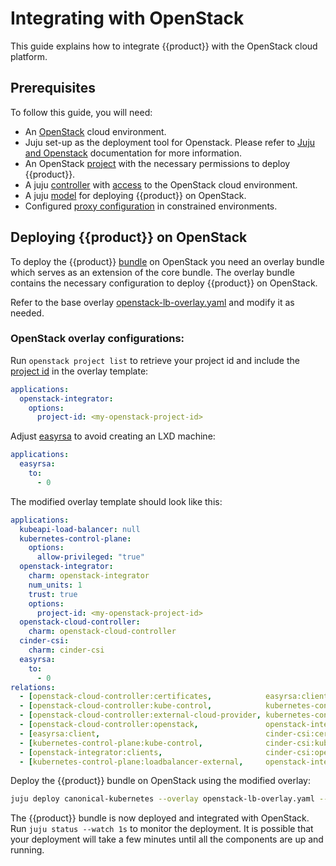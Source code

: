 # Integrating with OpenStack

This guide explains how to integrate {{product}} with the OpenStack cloud
platform.

## Prerequisites

To follow this guide, you will need:

- An [OpenStack][openstack] cloud environment.
- Juju set-up as the deployment tool for Openstack. Please refer to
  [Juju and Openstack][juju-openstack] documentation for more information.
- An OpenStack [project][project] with the necessary permissions to deploy
  {{product}}.
- A juju [controller][controller] with [access][credentials] to the OpenStack 
  cloud environment.
- A juju [model][model] for deploying {{product}} on OpenStack.
- Configured [proxy configuration][proxy] in constrained environments.

## Deploying {{product}} on OpenStack


To deploy the {{product}} [bundle][bundle] on OpenStack you need an overlay
bundle which serves as an extension of the core bundle. The overlay bundle
contains the necessary configuration to deploy {{product}} on OpenStack.

Refer to the base overlay [openstack-lb-overlay.yaml][openstack-overlay] and
modify it as needed.

### OpenStack overlay configurations:

Run `openstack project list` to retrieve your project id and include the
[project id][project] in the overlay template:

```yaml
applications:
  openstack-integrator:
    options:
      project-id: <my-openstack-project-id>
```


Adjust [easyrsa][easyrsa] to avoid creating an LXD machine:

```yaml
applications:
  easyrsa:
    to:
      - 0
```

The modified overlay template should look like this:

```yaml
applications:
  kubeapi-load-balancer: null
  kubernetes-control-plane:
    options:
      allow-privileged: "true"
  openstack-integrator:
    charm: openstack-integrator
    num_units: 1
    trust: true
    options:
      project-id: <my-openstack-project-id>
  openstack-cloud-controller:
    charm: openstack-cloud-controller
  cinder-csi:
    charm: cinder-csi
  easyrsa: 
    to:   
      - 0 
relations:
  - [openstack-cloud-controller:certificates,            easyrsa:client]
  - [openstack-cloud-controller:kube-control,            kubernetes-control-plane:kube-control]
  - [openstack-cloud-controller:external-cloud-provider, kubernetes-control-plane:external-cloud-provider]
  - [openstack-cloud-controller:openstack,               openstack-integrator:clients]
  - [easyrsa:client,                                     cinder-csi:certificates]
  - [kubernetes-control-plane:kube-control,              cinder-csi:kube-control]
  - [openstack-integrator:clients,                       cinder-csi:openstack]
  - [kubernetes-control-plane:loadbalancer-external,     openstack-integrator:lb-consumers]
```

Deploy the {{product}} bundle on OpenStack using the modified overlay:

```bash
juju deploy canonical-kubernetes --overlay openstack-lb-overlay.yaml --trust
```

The {{product}} bundle is now deployed and integrated with OpenStack. Run 
`juju status --watch 1s` to monitor the deployment. It is possible that your
deployment will take a few minutes until all the components are up and running.

<!-- LINKS -->
[openstack]: https://www.openstack.org/
[project]: https://docs.openstack.org/python-openstackclient/queens/cli/command-objects/project.html
[juju-openstack]: https://juju.is/docs/juju/openstack
[controller]: https://juju.is/docs/juju/manage-controllers
[model]: https://juju.is/docs/juju/manage-models
[proxy]: https://documentation.ubuntu.com/canonical-kubernetes/main/src/charm/howto/proxy/
[credentials]: https://juju.is/docs/juju/manage-credentials
[bundle]: https://juju.is/docs/juju/bundle
[openstack-overlay]: https://github.com/charmed-kubernetes/bundle/blob/main/overlays/openstack-lb-overlay.yaml
[easyrsa]: https://easy-rsa.readthedocs.io/en/latest/
